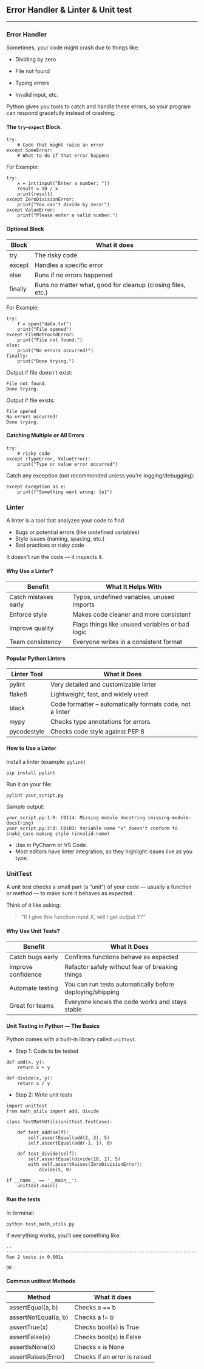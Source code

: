 ## Error Handler & Linter & Unit test

---

### Error Handler
Sometimes, your code might crash due to things like:

- Dividing by zero

- File not found

- Typing errors

- Invalid input, etc.

Python gives you tools to catch and handle these errors, so your 
program can respond gracefully instead of crashing.

#### The `try`-`expect` Block.

```
try:
    # Code that might raise an error
except SomeError:
    # What to do if that error happens
```
For Example:
```
try:
    x = int(input("Enter a number: "))
    result = 10 / x
    print(result)
except ZeroDivisionError:
    print("You can't divide by zero!")
except ValueError:
    print("Please enter a valid number.")
```

#### Optional Block

| Block   | What it does                                                |
|---------|-------------------------------------------------------------|
| try     | The risky code                                              |
| except  | Handles a specific error                                    |
| else    | Runs if no errors happened                                  |
| finally | Runs no matter what, good for cleanup (closing files, etc.) |

For Example:
```
try:
    f = open("data.txt")
    print("File opened")
except FileNotFoundError:
    print("File not found.")
else:
    print("No errors occurred!")
finally:
    print("Done trying.")
```
Output if file doesn't exist:
```
File not found.
Done trying.
```
Output if file exists:
```
File opened
No errors occurred!
Done trying.
```

#### Catching Multiple or All Errors

```
try:
    # risky code
except (TypeError, ValueError):
    print("Type or value error occurred")
```
Catch any exception (not recommended unless you're 
logging/debugging): 

```
except Exception as e:
    print(f"Something went wrong: {e}")
```

### Linter
A linter is a tool that analyzes your code to find

- Bugs or potential errors (like undefined variables)
- Style issues (naming, spacing, etc.)
- Bad practices or risky code

It doesn't run the code — it inspects it.

#### Why Use a Linter?
| Benefit              | What It Helps With                              |
|----------------------|-------------------------------------------------|
| Catch mistakes early | Typos, undefined variables, unused imports      |
| Enforce style        | Makes code cleaner and more consistent          |
| Improve quality      | Flags things like unused variables or bad logic |
| Team consistency     | Everyone writes in a consistent format          |

#### Popular Python Linters
| Linter Tool | What it Does                                              |
|-------------|-----------------------------------------------------------|
| pylint      | Very detailed and customizable linter                     |
| flake8      | Lightweight, fast, and widely used                        |
| black       | Code formatter – automatically formats code, not a linter |
| mypy        | Checks type annotations for errors                        |
| pycodestyle | Checks code style against PEP 8                           |

#### How to Use a Linter
Install a linter (example: `pylint`)
```
pip install pylint
```
Run it on your file:
```
pylint your_script.py
```
Sample output:
```
your_script.py:1:0: C0114: Missing module docstring (missing-module-docstring)
your_script.py:2:0: C0103: Variable name "x" doesn't conform to snake_case naming style (invalid-name)
```
- Use in PyCharm or VS Code.
- Most editors have linter integration, so they highlight issues live as 
  you type. 

### UnitTest
A unit test checks a small part (a “unit”) of your code — usually a 
function or method — to make sure it behaves as expected. 

Think of it like asking:
> “If I give this function input X, will I get output Y?”

#### Why Use Unit Tests?
| Benefit            | What It Does                                              |
|--------------------|-----------------------------------------------------------|
| Catch bugs early   | Confirms functions behave as expected                     |
| Improve confidence | Refactor safely without fear of breaking things           |
| Automate testing   | You can run tests automatically before deploying/shipping |
| Great for teams    | Everyone knows the code works and stays stable            |

#### Unit Testing in Python — The Basics
Python comes with a built-in library called `unittest`.

- Step 1: Code to be tested
```
def add(x, y):
    return x + y

def divide(x, y):
    return x / y
```
- Step 2: Write unit tests
```
import unittest
from math_utils import add, divide

class TestMathUtils(unittest.TestCase):

    def test_add(self):
        self.assertEqual(add(2, 3), 5)
        self.assertEqual(add(-1, 1), 0)

    def test_divide(self):
        self.assertEqual(divide(10, 2), 5)
        with self.assertRaises(ZeroDivisionError):
            divide(5, 0)

if __name__ == '__main__':
    unittest.main()
```
#### Run the tests
In terminal:
```
python test_math_utils.py
```
If everything works, you’ll see something like:
```
..
----------------------------------------------------------------------
Ran 2 tests in 0.001s

OK
```
#### Common unittest Methods
| Method               | What it does                 |
|----------------------|------------------------------|
| assertEqual(a, b)    | Checks a == b                |
| assertNotEqual(a, b) | Checks a != b                |
| assertTrue(x)        | Checks bool(x) is True       |
| assertFalse(x)       | Checks bool(x) is False      |
| assertIsNone(x)      | Checks x is None             |
| assertRaises(Error)  | Checks if an error is raised |

